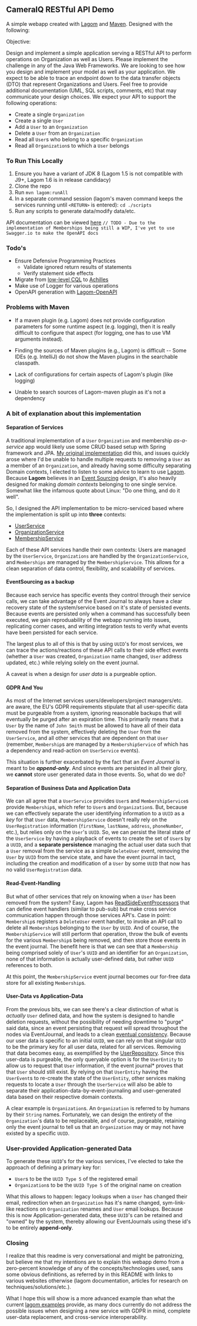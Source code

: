 ## CameraIQ RESTful API Demo

A simple webapp created with [Lagom] and [Maven]. Designed with the following:

Objective:

Design and implement a simple application serving a RESTful API to perform operations on 
Organization as well as Users. Please implement the challenge in any of the Java Web Frameworks.
We are looking to see how you design and implement your model as well as your application. 
We expect to be able to trace an endpoint down to the data transfer objects (DTO) that represent
Organizations and Users. Feel free to provide additional documentation (UML, SQL scripts,
comments, etc) that may communicate your design choices. We expect your API to support the 
following operations:

- Create a single `Organization`
- Create a single `User`
- Add a `User` to an `Organization`
- Delete a `User` from an `Organization`
- Read all `User`s who belong to a specific `Organization` 
- Read all `Organization`s to which a `User` belongs

### To Run This Locally

1) Ensure you have a variant of JDK 8 (Lagom 1.5 is not compatible with J9+, Lagom 1.6 is in release candidacy)
1) Clone the repo
2) Run `mvn lagom:runAll`
3) In a separate command session (lagom's maven command keeps the services running until `<RETURN>` is entered): `cd ./scripts`
4) Run any scripts to generate data/modify data/etc.

API documentation can be viewed [here]() `// TODO - Due to the implementation of Memberships being still a WIP, I've yet to use Swagger.io to make
 the OpenAPI docs`

### Todo's

- Ensure Defensive Programming Practices
    - Validate ignored return results of statements
    - Verify statement side effects
- Migrate from [low-level CQL](user-impl/src/main/java/com/gabizou/cameraiq/demo/impl/UserRepository.java) to [Achilles]
- Make use of Logger for various operations
- OpenAPI generation with [Lagom-OpenAPI]

### Problems with Maven

- If a maven plugin (e.g. Lagom) does not provide configuration parameters for some runtime aspect (e.g. logging),
  then it is really difficult to configure that aspect (for logging, one has to use VM arguments instead).
  
- Finding the sources of Maven plugins (e.g., Lagom) is difficult -- Some IDEs (e.g. IntelliJ) do not show the Maven plugins
  in the searchable classpath.
  
- Lack of configurations for certain aspects of Lagom's plugin (like logging)
- Unable to search sources of Lagom-maven plugin as it's not a dependency

### A bit of explanation about this implementation

#### Separation of Services

A traditional implementation of a `User` `Organization` and membership *as-a-service* app would 
likely use some CRUD based setup with Spring framework and JPA. [My original implementation](https://github.com/gabizou/CameraIQDemo/tree/9fb2a1e9388b37d2d2851797344df31a84a4e25f) did this,
and issues quickly arose where I'd be unable to handle multiple requests to removing a `User` as a
member of an `Organization`, and already having some difficulty separating Domain contexts, I elected
to listen to some advice to learn to use [Lagom]. Because **Lagom** believes in an 
[Event Sourcing] design, it's also heavily designed for making *domain contexts* belonging 
to one single service. Somewhat like the infamous quote about Linux: "Do one thing, and do it well".

So, I designed the API implementation to be micro-serviced based where the 
implementation is split up into **three** contexts:
- [UserService]
- [OrganizationService]
- [MembershipService]

Each of these API services handle their own contexts: Users are managed by the `UserService`,
`Organizations` are handled by the `OrganizationService`, and `Memberships` are managed by the `MembershipService`.
This allows for a clean separation of data control, flexibility, and scalability of services.

#### EventSourcing as a backup

Because each service has specific events they control through their service calls,
we can take advantage of the Event Journal to always have a clear recovery state of the
system/service based on it's state of persisted events. Because events are persisted only
when a command has successfully been executed, we gain reproduability of the webapp running into issues,
replicating corner cases, and writing integration tests to verify what events have been
persisted for each service.

The largest plus to all of this is that by using `UUID`'s for most services, we can trace
the actions/reactions of these API calls to their side effect events (whether a `User` was created,
`Organization` name changed, `User` address updated, etc.) while relying
solely on the event journal. 

A caveat is when a design for *user data* is a purgeable option.

#### GDPR And You

As most of the Internet services users/developers/project managers/etc. are aware, the EU's GDPR
requirements stipulate that all user-specific data must be purgeable from a system,
ignoring reasonable backups that will eventually be purged after an expiration time.
This primarily means that a `User` by the name of `John Smith` must be allowed to have all of
their data removed from the system, effectively deleting the `User` from the `UserService`, and all
other services that are dependent on that `User` (remember, `Membership`s are managed by a `MembershipService`
of which has a dependency and read-action on `UserService` events).

This situation is further exacerbated by the fact that an *Event Journal* is meant to be
***append-only***. And since events are persisted in all their glory, we **cannot** store
user generated data in those events. So, what do we do? 

#### Separation of Business Data and Application Data

We can all agree that a `UserService` provides `User`s and `MembershipService`s
provide `Membership`s, which refer to `User`s and `Organization`s. But, because we can effectively 
separate the user identifying information to a `UUID` as a *key* for that `User` data, 
`MembershipService` doesn't really rely on the `UserRegistration` information (`firstName`, `lastName`, `address`, `phoneNumber`, etc.),
but relies only on the `User`'s `UUID`. So, we can persist the literal state of the `UserService` 
by having a playback of events to create the set of `User`s by a `UUID`, and a **separate persistence** 
managing the actual user data such that a `User` removal from the service
as a simple `DeleteUser` event, removing the `User` by `UUID` from the service state,
and have the event journal in tact, including the creation and modification of a `User` by 
some `UUID` that now has no valid `UserRegistration` data.

#### Read-Event-Handling

But what of other services that rely on knowing when a `User` has been removed from
the system? Easy, Lagom has [ReadSideEventProcessors] that can define event handlers (similar
to pub-sub) but make cross service communication happen through those services API's. Case
in point: `Membership`s registers a `DeleteUser` event handler, to invoke an API call to delete
all `Membership`s belonging to the `User` by `UUID`. And of course, the `MembershipService` will still
perform that operation, throw the bulk of events for the various `Membership`s being
removed, and then store those events in the event journal. The benefit here is that we can
see that a `Membership` being comprised solely of `User`'s `UUID` and an identifier 
for an `Organization`, none of that information is actually user-defined data, but
rather `UUID` references to both. 

At this point, the `MembershipService` event journal becomes our for-free data store
for all existing `Membership`s.

#### User-Data vs Application-Data

From the previous bits, we can see there's a clear distinction of what is *actually*
`User` defined data, and how the system is designed to handle deletion requests,
without the possibility of needing downtime to "purge" said data, since an event
persisting that request will spread throughout the nodes via EventJournal, and leads
to a clean [eventual consistency]. Because our user data is specific to an initial `UUID`, 
we can rely on that singular `UUID` to be the primary key for all user data, related
for all services. Removing that data becomes easy, as exemplified by the
[UserRepository]. Since this user-data is purgeable, the only queryable option is
for the `UserEntity` to allow us to request that `User` information, if the event journal*
proves that that `User` should still exist. By relying on that `UserEntity` having
the `UserEvent`s to re-create the state of the `UserEntity`, other services
making requests to locate a `User` through the `UserService` will also be able
to separate their application-data-by-event-journaling and user-generated data based 
on their respective domain contexts. 

A clear example is `Organization`s. An `Organization` is referred to by humans by
their `String` names. Fortunately, we can design the entirety of the `Organization`'s
data to be replaceable, and of course, purgeable, retaining only the event journal to
tell us that an `Organization` may or may not have existed by a specific `UUID`.

### User-provided Application-generated Data

To generate these `UUID`'s for the various services, I've elected to take the approach of
defining a primary key for:
- `User`s to be the  `UUID Type 5` of the registered email
- `Organization`s to be the `UUID Type 5` of the original name on creation

What this allows to happen: legacy lookups when a `User` has changed their email,
redirection when an `Organization` has it's name changed, sym-link-like reactions 
on `Organization` renames and `User` email lookups. Because this is now
Application-generated data, these `UUID`'s can be retained and "owned" by
the system, thereby allowing our EventJournals using these id's to be entirely
**append-only**.

### Closing

I realize that this readme is very conversational and might be patronizing, but
believe me that my intentions are to explain this webapp demo from a zero-percent
knowledge of any of the concepts/technologies used, sans some obvious definitions, as referred
by in this README with links to various websites otherwise (lagom documentation, articles
for research on techniques/solutions/etc.).

What I hope this will show is a more advanced example than what the current
[lagom examples](https://github.com/lagom/lagom-samples/tree/20d68d91cf392d93ed44aee029d5e8da71e68fa6)
provide, as many docs currently do not address the possible issues when designing a new service with
GDPR in mind, complete user-data replacement, and cross-service interoperability.


[Lagom]:https://lagomframework.com/
[Maven]:https://maven.apache.org/
[Event Sourcing]:https://docs.microsoft.com/en-us/previous-versions/msp-n-p/jj591559(v=pandp.10)?redirectedfrom=MSDN
[UserService]:user-api/src/main/java/com/gabizou/cameraiq/demo/api/UserService.java
[OrganizationService]:organization-api/src/main/java/com/gabizou/cameraiq/demo/api/OrganizationService.java
[MembershipService]:membership-api/src/main/java/com/gabizou/cameraiq/demo/api/MembershipService.java
[ReadSideEventProcessors]:https://www.lagomframework.com/documentation/1.5.x/java/api/index.html?com/lightbend/lagom/javadsl/persistence/ReadSideProcessor.html
[eventual consistency]:https://www.erikheemskerk.nl/event-sourcing-eventual-consistency-responding-to-events/
[UserRepository]:user-impl/src/main/java/com/gabizou/cameraiq/demo/impl/repo/UserRepository.java
[Achilles]:https://github.com/doanduyhai/Achilles
[Lagom-OpenAPI]:https://github.com/taymyr/lagom-openapi#12-generate-java-dsl